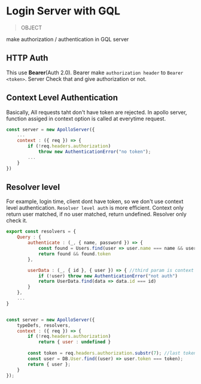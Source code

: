 # Login Server with GQL

> OBJECT

make authorization / authentication in GQL server

## HTTP Auth

This use **Bearer**(Auth 2.0). Bearer make `authorization header` to `Bearer <token>`.
Server Check that and give authorization or not.

## Context Level Authentication

Basically, All requests taht don't have token are rejected. In apollo server, function assiged in context option is called at everytime request.

```javascript
const server = new ApolloServer({
	...
	context : ({ req }) => {
		if (!req.headers.authorization)
			throw new AuthenticationError("no token");
		...
	}
})
```

## Resolver level

For example, login time, client dont have token, so we don't use context level authentication.
`Resolver level auth` is more efficient. Context only return user matched, if no user matched, return undefined. Resolver only check it.

```javascript
export const resolvers = {
	Query : {
		authenticate : (_, { name, password }) => {
			const found = Users.find(user => user.name === name && user.password === password)
			return found && found.token
		},

		userData : (_, { id }, { user }) => { //third param is context
			if (!user) throw new AuthenticationError("not auth")
			return UserData.find(data => data.id === id)
		}
	},
	...
}


const server = new ApolloServer({
	typeDefs, resolvers,
	context : ({ req }) => {
		if (!req.headers.authorization)
			return { user : undefined }
		
		const token = req.headers.authorization.substr(7); //last token string
		const user = DB.User.find((user) => user.token === token);
		return { user };
	}
});
```

